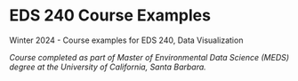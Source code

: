 # EDS 240 Course Examples
Winter 2024 - Course examples for EDS 240, Data Visualization

*Course completed as part of Master of Environmental Data Science (MEDS) degree at the University of California, Santa Barbara.*
